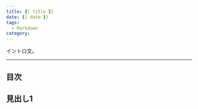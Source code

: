 ```yaml
---
title: {{ title }}
date: {{ date }}
tags:
  - Markdown
category:
---
```


イントロ文。

<!-- more -->

---

## 目次

<!-- toc -->

## 見出し1
